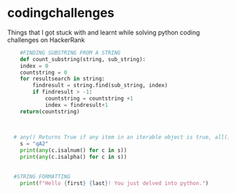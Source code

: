 # codingchallenges
Things that I got stuck with and learnt while solving python coding challenges on HackerRank



``` python
    #FINDING SUBSTRING FROM A STRING
    def count_substring(string, sub_string):
    index = 0
    countstring = 0
    for resultsearch in string:
        findresult = string.find(sub_string, index)
        if findresult > -1:
            countstring = countstring +1
            index = findresult+1
    return(countstring)
    
    

  # any() Returns True if any item in an iterable object is true, all() Returns True if all items in an iterable object are true
    s = "qA2"
    print(any(c.isalnum() for c in s))
    print(any(c.isalpha() for c in s))
  
  
  #STRING FORMATTING
    print(f"Hello {first} {last}! You just delved into python.")
